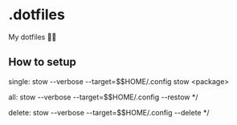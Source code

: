 # .dotfiles
My dotfiles 🤷‍♂️


## How to setup
single:
    stow --verbose --target=$$HOME/.config stow \<package\>

all:
    stow --verbose --target=$$HOME/.config --restow */

delete:
    stow --verbose --target=$$HOME/.config --delete */
